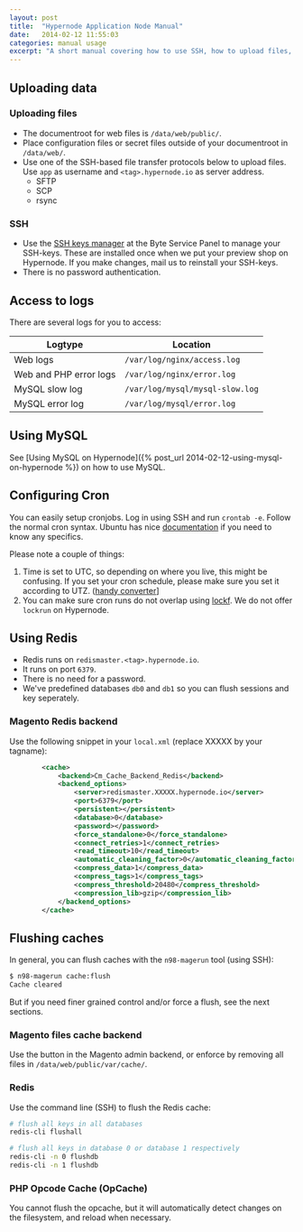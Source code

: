 ```yaml
---
layout: post
title:  "Hypernode Application Node Manual"
date:   2014-02-12 11:55:03
categories: manual usage
excerpt: "A short manual covering how to use SSH, how to upload files, how to use Redis, etc."
---
```

## Uploading data

### Uploading files

* The documentroot for web files is `/data/web/public/`.
* Place configuration files or secret files outside of your documentroot in `/data/web/`.
* Use one of the SSH-based file transfer protocols below to upload files. Use `app` as username and `<tag>.hypernode.io` as server address.
    * SFTP
    * SCP
    * rsync

### SSH

* Use the [SSH keys manager](https://service.byte.nl/sshkeymanager/) at the Byte Service Panel to manage your SSH-keys. These are installed once when we put your preview shop on Hypernode. If you make changes, mail us to reinstall your SSH-keys.
* There is no password authentication.


## Access to logs

There are several logs for you to access:

Logtype | Location
--- | ---
Web logs | `/var/log/nginx/access.log`
Web and PHP error logs | `/var/log/nginx/error.log`
MySQL slow log | `/var/log/mysql/mysql-slow.log`
MySQL error log | `/var/log/mysql/error.log`


## Using MySQL

See [Using MySQL on Hypernode]({% post_url 2014-02-12-using-mysql-on-hypernode %}) on how to use MySQL.


## Configuring Cron

You can easily setup cronjobs. Log in using SSH and run `crontab -e`. Follow the normal cron syntax. Ubuntu has nice [documentation](https://help.ubuntu.com/community/CronHowto) if you need to know any specifics.

Please note a couple of things:

1. Time is set to UTC, so depending on where you live, this might be confusing. If you set your cron schedule, please make sure you set it according to UTZ. ([handy converter](http://www.timeanddate.com/worldclock/)]
1. You can make sure cron runs do not overlap using [lockf](http://linux.die.net/man/1/flock). We do not offer `lockrun` on Hypernode.


## Using Redis

* Redis runs on `redismaster.<tag>.hypernode.io`.
* It runs on port `6379`.
* There is no need for a password.
* We've predefined databases `db0` and `db1` so you can flush sessions and key seperately.

### Magento Redis backend

Use the following snippet in your `local.xml` (replace XXXXX by your tagname):

```xml
        <cache>
            <backend>Cm_Cache_Backend_Redis</backend>
            <backend_options>
                <server>redismaster.XXXXX.hypernode.io</server>
                <port>6379</port>
                <persistent></persistent>
                <database>0</database>
                <password></password>
                <force_standalone>0</force_standalone>
                <connect_retries>1</connect_retries>
                <read_timeout>10</read_timeout>
                <automatic_cleaning_factor>0</automatic_cleaning_factor>
                <compress_data>1</compress_data>
                <compress_tags>1</compress_tags>
                <compress_threshold>20480</compress_threshold>
                <compression_lib>gzip</compression_lib>
            </backend_options>
        </cache>
```


## Flushing caches

In general, you can flush caches with the `n98-magerun` tool (using SSH):

```bash
$ n98-magerun cache:flush
Cache cleared
```

But if you need finer grained control and/or force a flush, see the next sections.

### Magento files cache backend

Use the button in the Magento admin backend, or enforce by removing all files in `/data/web/public/var/cache/`.

### Redis

Use the command line (SSH) to flush the Redis cache:

```bash
# flush all keys in all databases
redis-cli flushall

# flush all keys in database 0 or database 1 respectively
redis-cli -n 0 flushdb 
redis-cli -n 1 flushdb 
```

### PHP Opcode Cache (OpCache)

You cannot flush the opcache, but it will automatically detect changes on the filesystem, and reload when necessary.
